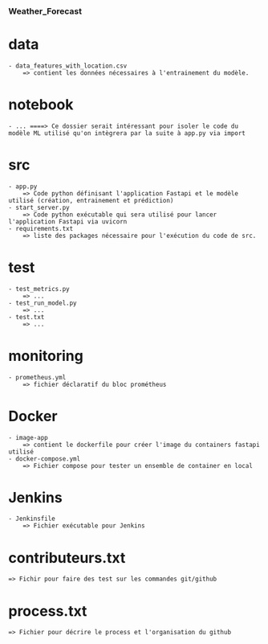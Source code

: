 ### Weather_Forecast

# data
    - data_features_with_location.csv
        => contient les données nécessaires à l'entrainement du modèle.

# notebook
    - ... ====> Ce dossier serait intéressant pour isoler le code du modèle ML utilisé qu'on intègrera par la suite à app.py via import

# src
    - app.py 
        => Code python définisant l'application Fastapi et le modèle utilisé (création, entrainement et prédiction)
    - start_server.py
        => Code python exécutable qui sera utilisé pour lancer l'application Fastapi via uvicorn
    - requirements.txt
        => liste des packages nécessaire pour l'exécution du code de src.

# test
    - test_metrics.py
        => ...
    - test_run_model.py
        => ...
    - test.txt
        => ...

# monitoring
    - prometheus.yml
        => fichier déclaratif du bloc prométheus

# Docker
    - image-app
        => contient le dockerfile pour créer l'image du containers fastapi utilisé
    - docker-compose.yml
        => Fichier compose pour tester un ensemble de container en local

# Jenkins
    - Jenkinsfile
        => Fichier exécutable pour Jenkins
        
# contributeurs.txt
    => Fichir pour faire des test sur les commandes git/github

# process.txt
    => Fichier pour décrire le process et l'organisation du github